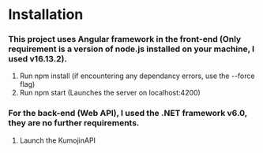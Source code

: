 # Installation

### This project uses Angular framework in the front-end (Only requirement is a version of node.js installed on your machine, I used v16.13.2).

1. Run npm install (if encountering any dependancy errors, use the --force flag)
2. Run npm start (Launches the server on localhost:4200)

### For the back-end (Web API), I used the .NET framework v6.0, they are no further requirements.

1. Launch the KumojinAPI
